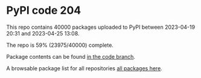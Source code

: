 # PyPI code 204

This repo contains 40000 packages uploaded to PyPI between 
2023-04-19 20:31 and 2023-04-25 13:08.

The repo is 59% (23975/40000) complete.

Package contents can be found [in the code branch](https://github.com/pypi-data/pypi-mirror-204/tree/code/packages).

A browsable package list for all repositories [all packages here](https://pypi-data.github.io/website/repositories/pypi-mirror-204).


